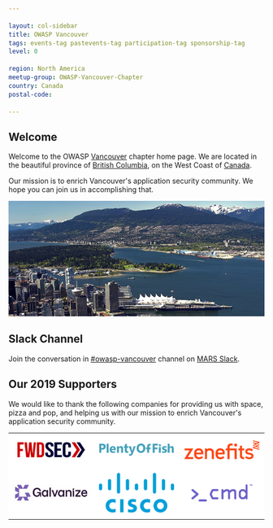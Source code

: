 ```yaml
---

layout: col-sidebar
title: OWASP Vancouver
tags: events-tag pastevents-tag participation-tag sponsorship-tag
level: 0

region: North America
meetup-group: OWASP-Vancouver-Chapter
country: Canada
postal-code: 

---
```


## Welcome

Welcome to the OWASP
[Vancouver](https://en.wikipedia.org/wiki/Vancouver) chapter home page.
We are located in the beautiful province of [British
Columbia](https://en.wikipedia.org/wiki/British_Columbia), on the West
Coast of [Canada](https://en.wikipedia.org/wiki/Canada).

Our mission is to enrich Vancouver's application security community. We
hope you can join us in accomplishing that.

![Vancouver, BC](assets/images/Vancouver1000x450.png)

## Slack Channel

Join the conversation in [#owasp-vancouver](https://mars-comm.slack.com/archives/C6QHGPUAK) channel on [MARS Slack](https://fourthplanet.ca/slack/).

## Our 2019 Supporters

We would like to thank the following companies for providing us with
space, pizza and pop, and helping us with our mission to enrich
Vancouver's application security community.

<style type="text/css">
    table.sponsors-table {
        border-collapse: collapse;
        border: none;
    }

    table.sponsors-table td, table.sponsors-table tr {
        padding: 10px;
        border: 0px;
        background-color: #ffffff;
    }
</style>

<table class="sponsors-table">
    <tr>
        <td> <a href="https://www.forwardsecurity.com/"> <img src="assets/images/FwdSec.png" alt="FWDSEC" title="FWDSEC"/> </a> </td>
        <td> <a href="https://www.pof.com/en/press/"> <img src="assets/images/PlentyOfFish.png" alt="Plenty of Fish" title="Plenty of Fish"/> </a> </td>
        <td> <a href="https://www.zenefits.com/"> <img src="assets/images/Zenefits.png" alt="Zenefits" title="Zenefits"/> </a> </td>
    </tr>
    <tr>
        <td> <a href="https://www.wegalvanize.com/"> <img src="assets/images/Galvanize.jpg" alt="Galvanize" title="Galvanize"/> </a> </td>
        <td> <a href="https://www.cisco.com/c/en_ca/index.html"> <img src="assets/images/CISCO.png" alt="Cisco" title="Cisco"/> </a> </td>
        <td> <a href="https://www.cmd.com/"> <img src="assets/images/Cmd.png" alt=">_cmd" title=">_cmd"/> </a> </td>
    </tr>
</table>

